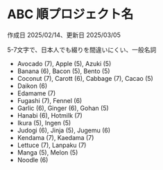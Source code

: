 # ABC 順プロジェクト名

作成日 2025/02/14、更新日 2025/03/05

5-7文字で、日本人でも綴りを間違いにくい、一般名詞

- Avocado (7), Apple (5), Azuki (5)
- Banana (6), Bacon (5), Bento (5)
- Coconut (7), Carott (6), Cabbage (7), Cacao (5)
- Daikon (6)
- Edamame (7)
- Fugashi (7), Fennel (6)
- Garlic (6), Ginger (6), Gohan (5)
- Hanabi (6), Hotmilk (7)
- Ikura (5), Ingen (5)
- Judogi (6), Jinja (5), Jugemu (6)
- Kendama (7), Kaedama (7)
- Lettuce (7), Lanpaku (7)
- Manga (5), Melon (5)
- Noodle (6)
